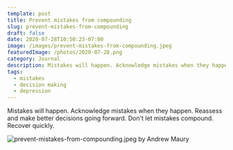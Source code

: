 ```yaml
---
template: post
title: Prevent mistakes from compounding
slug: prevent-mistakes-from-compounding
draft: false
date: 2020-07-28T10:50:23-07:00
image: /images/prevent-mistakes-from-compounding.jpeg
featuredImage: /photos/2020-07-28.png
category: Journal
description: Mistakes will happen. Acknowledge mistakes when they happen. Reassess and make better decisions going forward. Don't let mistakes compound. Recover quickly.
tags:
  - mistakes
  - decision making
  - depression
---
```

Mistakes will happen. Acknowledge mistakes when they happen. Reassess and make better decisions going forward. Don't let mistakes compound. Recover quickly.

![prevent-mistakes-from-compounding.jpeg by Andrew Maury](/images/prevent-mistakes-from-compounding.jpeg)
